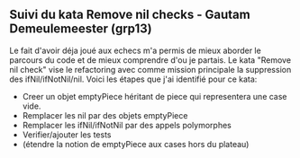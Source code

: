## Suivi du kata Remove nil checks - Gautam Demeulemeester (grp13)

Le fait d'avoir déja joué aux echecs m'a permis de mieux aborder le parcours du code et de mieux comprendre d'ou je partais. 
Le kata "Remove nil check" vise le refactoring avec comme mission principale la suppression des ifNil/ifNotNil/nil. Voici les étapes que j'ai identifié pour ce kata:

  - Creer un objet emptyPiece héritant de piece qui representera une case vide.
  - Remplacer les nil par des objets emptyPiece
  - Remplacer les ifNil/ifNotNil par des appels polymorphes
  - Verifier/ajouter les tests
  - (étendre la notion de emptyPiece aux cases hors du plateau)
